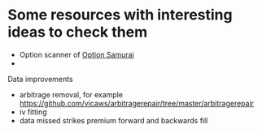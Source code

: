

# Some resources with interesting ideas to check them
* Option scanner of [Option Samurai](https://samurai.froged.help/docs/en/52619420-option-samurai-overview)
*

Data improvements
* arbitrage removal, for example https://github.com/vicaws/arbitragerepair/tree/master/arbitragerepair
* iv fitting
* data missed strikes premium forward and backwards fill
